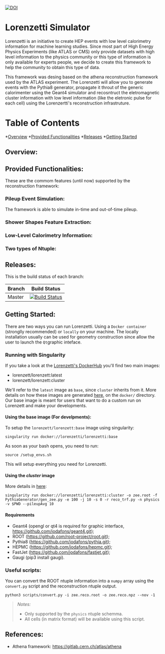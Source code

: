 

[![DOI](https://zenodo.org/badge/248031762.svg)](https://zenodo.org/badge/latestdoi/248031762)

# Lorenzetti Simulator

Lorenzetti is an initiative to create HEP events with low level calorimetry information for machine learning studies. Since most part of High Energy Physics Experiments (like ATLAS or CMS) only provide datasets with high level information to the physics community or this type of information is only available for experts people, we decide to create this framework to help the community to obtain this type of data.

This framework was desing based on the athena reconstruction framework used by the ATLAS experiment. The Lorenzetti will allow you to generate events with the Pythia8 generator, propagate it throut of the generic calorimenter using the Geant4 simulator and recosntruct the eletromagnetic cluster information with low level information (like the eletronic pulse for each cell) using the Lorenzertti's reconstruction infrastruture. 

Table of Contents
=================

*[Overview](#overview)
  *[Provided Functionalities](#provided-functionalities)
*[Releases](#releases)
*[Getting Started](#getting-started)

## Overview:



## Provided Functionalities:

These are the commom features (until now) supported by the reconstruction framework: 

### Pileup Event Simulation:

The framework is able to simulate in-time and out-of-time pileup. 

### Shower Shapes Feature Extraction:

### Low-Level Calorimetry Information:

### Two types of Ntuple:



## Releases:

This is the build status of each branch: 

|  Branch    | Build Status |
| ---------- | ------------ |
|   Master   |[![Build Status](https://travis-ci.org/jodafons/lorenzetti.svg?branch=master)](https://travisci.org/jodafons/lorenzetti)  |


## Getting Started:

There are two ways you can run Lorenzetti. Using a `Docker container` (stronglly recommended) or `locally` on your machine.
The locally installation usually can be used for geometry construction since allow the user to launch the `Qt`graphic inteface.

### Running with Singularity

If you take a look at the [Lorenzetti's DockerHub](https://hub.docker.com/r/lorenzetti/lorenzetti) you'll find two main images:

* lorenzett/lorenzett:latest
* lorenzett/lorenzett:cluster

We'll refer to the `latest` image as `base`, since `cluster` inherits from it. More details on how these images are generated [here](https://github.com/jodafons/lorenzetti/tree/master/docker), on the `docker/` directory. Our base image is meant for users that want to do a custom run on Lorenzett and make your developments. 

#### Using the base image (For develpments):

To setup the `lorenzett/lorenzett:base` image using singularity:

```
singularity run docker://lorenzetti/lorenzetti:base
```

As soon as your bash opens, you need to run:
```
source /setup_envs.sh
```
This will setup everything you need for Lorenzetti.


#### Using the *cluster* image

More details in [here](https://github.com/jodafons/lorenzetti/tree/master/docker/cluster):

```
singularity run docker://lorenzetti/lorenzetti:cluster -o zee.root -f PythiaGenerator/gen_zee.py -e 100 -j 10 -s 0 -r reco_trf.py -n physics -v $PWD --pileupAvg 10
```








#### Requirements

- Geant4 (opengl or qt4 is required for graphic interface, https://github.com/jodafons/geant4.git);
- ROOT (https://github.com/root-project/root.git);
- Pythia8 (https://github.com/jodafons/pythia.git);
- HEPMC (https://github.com/jodafons/hepmc.git);
- FastJet (https://github.com/jodafons/fastjet.git);
- Gaugi (pip3 install gaugi).



### Useful scripts:

You can convert the ROOT ntuple information into a `numpy` array using the `convert.py` script and the reconstruction ntuple output.

```
python3 scripts/convert.py -i zee.reco.root -o zee.reco.npz --nov -1
```

> *Notes:*
> - Only supported by the `physics` ntuple schemma.
> - All cells (in matrix format) will be available using this script.

## References:

- Athena framework: https://gitlab.cern.ch/atlas/athena


